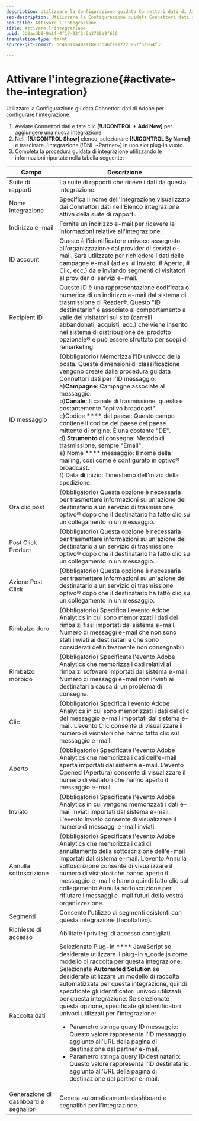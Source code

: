 ```yaml
---
description: Utilizzare la Configurazione guidata Connettori dati di Adobe per configurare l'integrazione.
seo-description: Utilizzare la Configurazione guidata Connettori dati di Adobe per configurare l'integrazione.
seo-title: Attivare l'integrazione
title: Attivare l'integrazione
uuid: 3b2acdb8-9a1f-4f17-92f2-6a3780a8f626
translation-type: tm+mt
source-git-commit: bc46011a48aa18e33ba6f1912223857f5a664f35

---
```



# Attivare l'integrazione{#activate-the-integration}

Utilizzare la Configurazione guidata Connettori dati di Adobe per configurare l'integrazione.

1. Avviate Connettori [](https://marketing.adobe.com/resources/help/en_US/genesis/c_overview.html) dati e fate clic **[!UICONTROL + Add New]** per [aggiungere una nuova integrazione](https://marketing.adobe.com/resources/help/en_US/genesis/t_add_integration.html).
1. Nell' **[!UICONTROL Show]** elenco, selezionare **[!UICONTROL By Name]** e trascinare l'integrazione [!DNL ~Partner~] in uno slot plug-in vuoto.
1. Completa la procedura guidata di integrazione utilizzando le informazioni riportate nella tabella seguente:

| Campo | Descrizione |
|--- |--- |
| Suite di rapporti | La suite di rapporti che riceve i dati da questa integrazione. |
| Nome integrazione | Specifica il nome dell'integrazione visualizzato dai Connettori dati nell'Elenco integrazione attiva della suite di rapporti. |
| Indirizzo e-mail | Fornite un indirizzo e-mail per ricevere le informazioni relative all'integrazione. |
| ID account | Questo è l’identificatore univoco assegnato all’organizzazione dal provider di servizi e-mail. Sarà utilizzato per richiedere i dati delle campagne e-mail (ad es. # Inviato, # Aperto, # Clic, ecc.) da e inviando segmenti di visitatori al provider di servizi e-mail. |
| Recipient ID | Questo ID è una rappresentazione codificata o numerica di un indirizzo e-mail dal sistema di trasmissione di Reader®. Questo "ID destinatario" è associato al comportamento a valle dei visitatori sul sito (carrelli abbandonati, acquisti, ecc.) che viene inserito nel sistema di distribuzione del prodotto opzionale® e può essere sfruttato per scopi di remarketing. |
| ID messaggio | (Obbligatorio) Memorizza l'ID univoco della posta. Queste dimensioni di classificazione vengono create dalla procedura guidata Connettori dati per l'ID messaggio: <br>a)**Campagne**: Campagne associate al messaggio. <br>b)**Canale**: Il canale di trasmissione, questo è costantemente "optivo broadcast". <br>c)Codice **** del paese: Questo campo contiene il codice del paese del paese mittente di origine. È una costante "DE". <br>d) **Strumento** di consegna: Metodo di trasmissione, sempre "Email".<br> e) Nome **** messaggio: Il nome della mailing, così come è configurato in optivo® broadcast. <br>f) Data **di** inizio: Timestamp dell'inizio della spedizione. |
| Ora clic post | (Obbligatorio) Questa opzione è necessaria per trasmettere informazioni su un'azione del destinatario a un servizio di trasmissione optivo® dopo che il destinatario ha fatto clic su un collegamento in un messaggio. |
| Post Click Product | (Obbligatorio) Questa opzione è necessaria per trasmettere informazioni su un'azione del destinatario a un servizio di trasmissione optivo® dopo che il destinatario ha fatto clic su un collegamento in un messaggio. |
| Azione Post Click | (Obbligatorio) Questa opzione è necessaria per trasmettere informazioni su un'azione del destinatario a un servizio di trasmissione optivo® dopo che il destinatario ha fatto clic su un collegamento in un messaggio. |
| Rimbalzo duro | (Obbligatorio) Specifica l'evento Adobe Analytics in cui sono memorizzati i dati dei rimbalzi fissi importati dal sistema e-mail. Numero di messaggi e-mail che non sono stati inviati ai destinatari e che sono considerati definitivamente non consegnabili. |
| Rimbalzo morbido | (Obbligatorio) Specificate l'evento Adobe Analytics che memorizza i dati relativi ai rimbalzi software importati dal sistema e-mail. Numero di messaggi e-mail non inviati ai destinatari a causa di un problema di consegna. |
| Clic | (Obbligatorio) Specifica l'evento Adobe Analytics in cui sono memorizzati i dati del clic del messaggio e-mail importati dal sistema e-mail. L’evento Clic consente di visualizzare il numero di visitatori che hanno fatto clic sul messaggio e-mail. |
| Aperto | (Obbligatorio) Specificate l'evento Adobe Analytics che memorizza i dati dell'e-mail aperta importati dal sistema e-mail. L’evento Opened (Apertura) consente di visualizzare il numero di visitatori che hanno aperto il messaggio e-mail. |
| Inviato | (Obbligatorio) Specificate l'evento Adobe Analytics in cui vengono memorizzati i dati e-mail inviati importati dal sistema e-mail. L'evento Inviato consente di visualizzare il numero di messaggi e-mail inviati. |
| Annulla sottoscrizione | (Obbligatorio) Specificate l'evento Adobe Analytics che memorizza i dati di annullamento della sottoscrizione dell'e-mail importati dal sistema e-mail. L’evento Annulla sottoscrizione consente di visualizzare il numero di visitatori che hanno aperto il messaggio e-mail e hanno quindi fatto clic sul collegamento Annulla sottoscrizione per rifiutare i messaggi e-mail futuri della vostra organizzazione. |
| Segmenti | Consente l'utilizzo di segmenti esistenti con questa integrazione (facoltativo). |
|  Richieste di accesso | Abilitate i privilegi di accesso consigliati. |
| Raccolta dati | Selezionate Plug-in **** JavaScript se desiderate utilizzare il plug-in s_code.js come modello di raccolta per questa integrazione. Selezionate **Automated Solution** se desiderate utilizzare un modello di raccolta automatizzata per questa integrazione, quindi specificate gli identificatori univoci utilizzati per questa integrazione. Se selezionate questa opzione, specificate gli identificatori univoci utilizzati per l'integrazione:<ul><li>Parametro stringa query ID messaggio: Questo valore rappresenta l’ID messaggio aggiunto all’URL della pagina di destinazione dal partner e-mail.</li><li>Parametro stringa query ID destinatario: Questo valore rappresenta l’ID destinatario aggiunto all’URL della pagina di destinazione dal partner e-mail.</li></ul> |
| Generazione di dashboard e segnalibri | Genera automaticamente dashboard e segnalibri per l'integrazione. |
